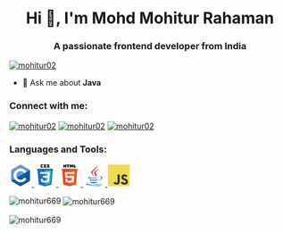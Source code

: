 <h1 align="center">Hi 👋, I'm Mohd Mohitur Rahaman</h1>
<h3 align="center">A passionate frontend developer from India</h3>

<p align="left"> <a href="https://twitter.com/mohitur02" target="blank"><img src="https://img.shields.io/twitter/follow/mohitur02?logo=twitter&style=for-the-badge" alt="mohitur02" /></a> </p>

- 💬 Ask me about **Java**

<h3 align="left">Connect with me:</h3>
<p align="left">
<a href="https://twitter.com/mohitur02" target="blank"><img align="center" src="https://raw.githubusercontent.com/rahuldkjain/github-profile-readme-generator/master/src/images/icons/Social/twitter.svg" alt="mohitur02" height="30" width="40" /></a>
<a href="https://linkedin.com/in/mohitur02" target="blank"><img align="center" src="https://raw.githubusercontent.com/rahuldkjain/github-profile-readme-generator/master/src/images/icons/Social/linked-in-alt.svg" alt="mohitur02" height="30" width="40" /></a>
<a href="https://fb.com/mohitur02" target="blank"><img align="center" src="https://raw.githubusercontent.com/rahuldkjain/github-profile-readme-generator/master/src/images/icons/Social/facebook.svg" alt="mohitur02" height="30" width="40" /></a>
</p>

<h3 align="left">Languages and Tools:</h3>
<p align="left"> <a href="https://www.cprogramming.com/" target="_blank" rel="noreferrer"> <img src="https://raw.githubusercontent.com/devicons/devicon/master/icons/c/c-original.svg" alt="c" width="40" height="40"/> </a> <a href="https://www.w3schools.com/css/" target="_blank" rel="noreferrer"> <img src="https://raw.githubusercontent.com/devicons/devicon/master/icons/css3/css3-original-wordmark.svg" alt="css3" width="40" height="40"/> </a> <a href="https://www.w3.org/html/" target="_blank" rel="noreferrer"> <img src="https://raw.githubusercontent.com/devicons/devicon/master/icons/html5/html5-original-wordmark.svg" alt="html5" width="40" height="40"/> </a> <a href="https://www.java.com" target="_blank" rel="noreferrer"> <img src="https://raw.githubusercontent.com/devicons/devicon/master/icons/java/java-original.svg" alt="java" width="40" height="40"/> </a> <a href="https://developer.mozilla.org/en-US/docs/Web/JavaScript" target="_blank" rel="noreferrer"> <img src="https://raw.githubusercontent.com/devicons/devicon/master/icons/javascript/javascript-original.svg" alt="javascript" width="40" height="40"/> </a> </p>

<p><img align="left" src="https://github-readme-stats.vercel.app/api/top-langs?username=mohitur669&show_icons=true&locale=en&layout=compact" alt="mohitur669" /></p>

<p>&nbsp;<img align="center" src="https://github-readme-stats.vercel.app/api?username=mohitur669&show_icons=true&locale=en" alt="mohitur669" /></p>

<p><img align="center" src="https://github-readme-streak-stats.herokuapp.com/?user=mohitur669&" alt="mohitur669" /></p>

